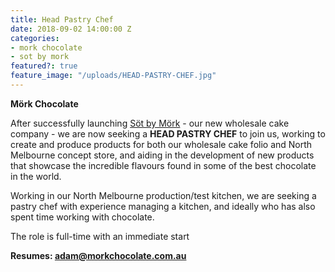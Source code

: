 ```yaml
---
title: Head Pastry Chef
date: 2018-09-02 14:00:00 Z
categories:
- mork chocolate
- sot by mork
featured?: true
feature_image: "/uploads/HEAD-PASTRY-CHEF.jpg"
---
```


**Mörk Chocolate**


After successfully launching [Söt by Mörk](http://sotbymork.com.au) - our new wholesale cake company - we are now seeking a **HEAD PASTRY CHEF** to join us, working to create and produce products for both our wholesale cake folio and North Melbourne concept store, and aiding in the development of new products that showcase the incredible flavours found in some of the best chocolate in the world.


Working in our North Melbourne production/test kitchen, we are seeking a pastry chef with experience managing a kitchen, and ideally who has also spent time working with chocolate.


The role is full-time with an immediate start


**Resumes: adam@morkchocolate.com.au**